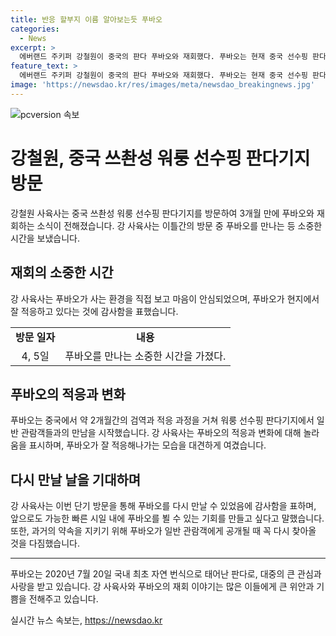 ```yaml
---
title: 반응 할부지 이름 알아보는듯 푸바오
categories:
  - News
excerpt: >
  에버랜드 주키퍼 강철원이 중국의 판다 푸바오와 재회했다. 푸바오는 현재 중국 선수핑 판다기지에서 생활하며, 강 사육사는 이를 찾아 방문했다. 강 사육사는 푸바오가 적응한 환경에 감탄하며, 푸바오와의 소중한 시간을 보냈다. 특히, 푸바오의 적응력에 감탄하며 미소를 짓는 강 사육사의 모습이 인상적이었다. 2020년에 국내에서 태어난 푸바오는 중국에서 관람객과 만나고 있으며, 강 사육사와의 재회는 많은 이들의 관심을 모으고 있다.
feature_text: >
  에버랜드 주키퍼 강철원이 중국의 판다 푸바오와 재회했다. 푸바오는 현재 중국 선수핑 판다기지에서 생활하며, 강 사육사는 이를 찾아 방문했다. 강 사육사는 푸바오가 적응한 환경에 감탄하며, 푸바오와의 소중한 시간을 보냈다. 특히, 푸바오의 적응력에 감탄하며 미소를 짓는 강 사육사의 모습이 인상적이었다. 2020년에 국내에서 태어난 푸바오는 중국에서 관람객과 만나고 있으며, 강 사육사와의 재회는 많은 이들의 관심을 모으고 있다.
image: 'https://newsdao.kr/res/images/meta/newsdao_breakingnews.jpg'
---
```


<p><img src="https://newsdao.kr/res/images/meta/newsdao_breakingnews.jpg" alt="pcversion 속보" /></p>

<h1>강철원, 중국 쓰촨성 워룽 선수핑 판다기지 방문</h1>

<p data-ke-size="size16">강철원 사육사는 중국 쓰촨성 워룽 선수핑 판다기지를 방문하여 3개월 만에 푸바오와 재회하는 소식이 전해졌습니다. 강 사육사는 이틀간의 방문 중 푸바오를 만나는 등 소중한 시간을 보냈습니다.</p>

<h2 data-ke-size="size26">재회의 소중한 시간</h2>

<p data-ke-size="size16">강 사육사는 푸바오가 사는 환경을 직접 보고 마음이 안심되었으며, 푸바오가 현지에서 잘 적응하고 있다는 것에 감사함을 표했습니다.</p>

<table>
  <tr>
    <td style="text-align: center; height: 17px;"><b>방문 일자</b></td>
    <td style="text-align: center; height: 17px;"><b>내용</b></td>
  </tr>
  <tr>
    <td style="text-align: center; height: 17px;">4, 5일</td>
    <td style="text-align: center; height: 17px;">푸바오를 만나는 소중한 시간을 가졌다.</td>
  </tr>
</table>

<h2 data-ke-size="size26">푸바오의 적응과 변화</h2>

<p data-ke-size="size16">푸바오는 중국에서 약 2개월간의 검역과 적응 과정을 거쳐 워룽 선수핑 판다기지에서 일반 관람객들과의 만남을 시작했습니다. 강 사육사는 푸바오의 적응과 변화에 대해 놀라움을 표시하며, 푸바오가 잘 적응해나가는 모습을 대견하게 여겼습니다.</p>

<h2 data-ke-size="size26">다시 만날 날을 기대하며</h2>

<p data-ke-size="size16">강 사육사는 이번 단기 방문을 통해 푸바오를 다시 만날 수 있었음에 감사함을 표하며, 앞으로도 가능한 빠른 시일 내에 푸바오를 뵐 수 있는 기회를 만들고 싶다고 말했습니다. 또한, 과거의 약속을 지키기 위해 푸바오가 일반 관람객에게 공개될 때 꼭 다시 찾아올 것을 다짐했습니다.</p>

<hr>

<p data-ke-size="size16">푸바오는 2020년 7월 20일 국내 최초 자연 번식으로 태어난 판다로, 대중의 큰 관심과 사랑을 받고 있습니다. 강 사육사와 푸바오의 재회 이야기는 많은 이들에게 큰 위안과 기쁨을 전해주고 있습니다.</p>
실시간 뉴스 속보는, <a href="https://newsdao.kr" rel="dofollow">https://newsdao.kr</a>


